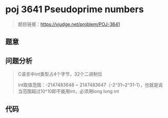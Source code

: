 # poj 3641 Pseudoprime numbers
>题目链接：https://vjudge.net/problem/POJ-3641
>

## 题意

## 问题分析

>C语言中int类型占4个字节，32个二进制位
>
>int取值范围：-2147483648 ~ 2147483647（-2^31~2^31-1），也就是说当范围超过10^10即不能用int，必须用long long int

## 代码
